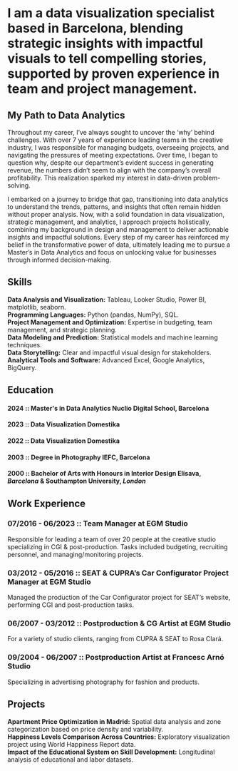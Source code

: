 # I am a data visualization specialist based in Barcelona, blending strategic insights with impactful visuals to tell compelling stories, supported by proven experience in team and project management.
## My Path to Data Analytics
Throughout my career, I’ve always sought to uncover the ‘why’ behind challenges. With over 7 years of experience leading teams in the creative industry, I was responsible for managing budgets, overseeing projects, and navigating the pressures of meeting expectations. Over time, I began to question why, despite our department’s evident success in generating revenue, the numbers didn’t seem to align with the company’s overall profitability. This realization sparked my interest in data-driven problem-solving.

I embarked on a journey to bridge that gap, transitioning into data analytics to understand the trends, patterns, and insights that often remain hidden without proper analysis. Now, with a solid foundation in data visualization, strategic management, and analytics, I approach projects holistically, combining my background in design and management to deliver actionable insights and impactful solutions. Every step of my career has reinforced my belief in the transformative power of data, ultimately leading me to pursue a Master’s in Data Analytics and focus on unlocking value for businesses through informed decision-making.

## Skills
**Data Analysis and Visualization:** Tableau, Looker Studio, Power BI, matplotlib, seaborn.  
**Programming Languages:** Python (pandas, NumPy), SQL.  
**Project Management and Optimization:** Expertise in budgeting, team management, and strategic planning.  
**Data Modeling and Prediction:** Statistical models and machine learning techniques.  
**Data Storytelling:** Clear and impactful visual design for stakeholders.  
**Analytical Tools and Software:** Advanced Excel, Google Analytics, BigQuery.  
 
## Education

#### 2024 :: Master's in Data Analytics  **Nuclio Digital School, Barcelona**
#### 2023 :: Data Visualization  **Domestika**
#### 2022 :: Data Visualization  **Domestika**
#### 2003 :: Degree in Photography  **IEFC, Barcelona**
#### 2000 :: Bachelor of Arts with Honours in Interior Design  **Elisava, *Barcelona* & Southampton University, *London***

## Work Experience

### 07/2016 - 06/2023 :: Team Manager at EGM Studio
Responsible for leading a team of over 20 people at the creative studio specializing in CGI & post-production. Tasks included budgeting, recruiting personnel, and managing/monitoring projects.
### 03/2012 - 05/2016 :: SEAT & CUPRA’s Car Configurator Project Manager at EGM Studio
Managed the production of the Car Configurator project for SEAT’s website, performing CGI and post-production tasks.
### 06/2007 - 03/2012 :: Postproduction & CG Artist at EGM Studio
For a variety of studio clients, ranging from CUPRA & SEAT to Rosa Clará.
### 09/2004 - 06/2007 :: Postproduction Artist at Francesc Arnó Studio
Specializing in advertising photography for fashion and products.

## Projects

**Apartment Price Optimization in Madrid:** Spatial data analysis and zone categorization based on price density and variability.  
**Happiness Levels Comparison Across Countries:** Exploratory visualization project using World Happiness Report data.  
**Impact of the Educational System on Skill Development:** Longitudinal analysis of educational and labor datasets.  
